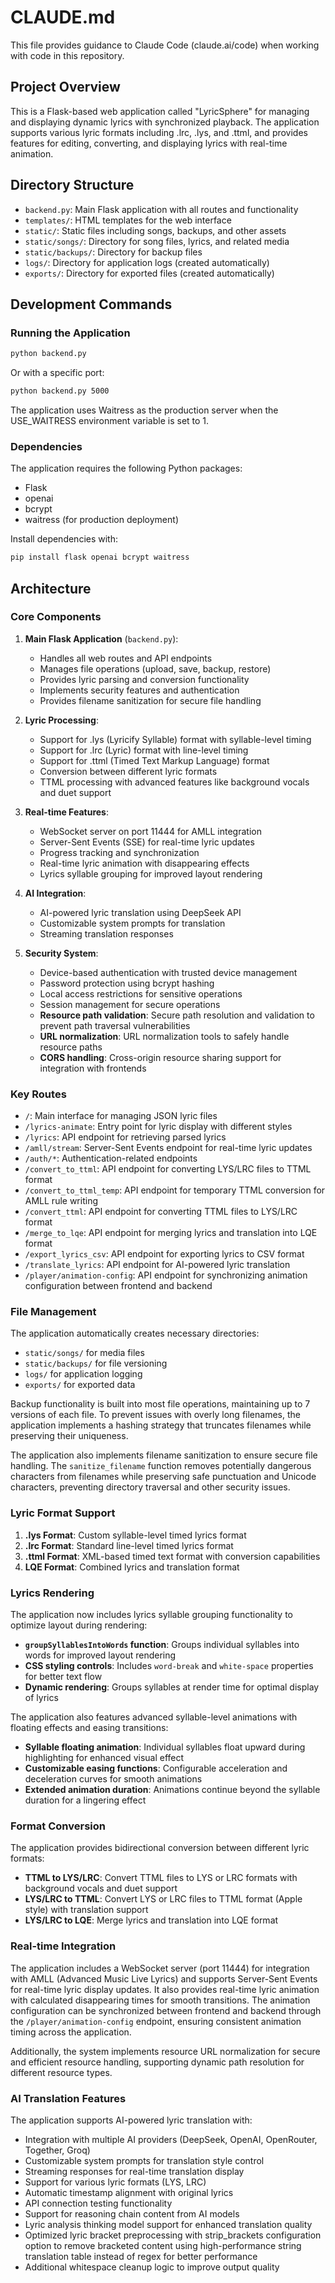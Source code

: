 # CLAUDE.md

This file provides guidance to Claude Code (claude.ai/code) when working with code in this repository.

## Project Overview

This is a Flask-based web application called "LyricSphere" for managing and displaying dynamic lyrics with synchronized playback. The application supports various lyric formats including .lrc, .lys, and .ttml, and provides features for editing, converting, and displaying lyrics with real-time animation.

## Directory Structure

- `backend.py`: Main Flask application with all routes and functionality
- `templates/`: HTML templates for the web interface
- `static/`: Static files including songs, backups, and other assets
- `static/songs/`: Directory for song files, lyrics, and related media
- `static/backups/`: Directory for backup files
- `logs/`: Directory for application logs (created automatically)
- `exports/`: Directory for exported files (created automatically)

## Development Commands

### Running the Application

```bash
python backend.py
```

Or with a specific port:
```bash
python backend.py 5000
```

The application uses Waitress as the production server when the USE_WAITRESS environment variable is set to 1.

### Dependencies

The application requires the following Python packages:
- Flask
- openai
- bcrypt
- waitress (for production deployment)

Install dependencies with:
```bash
pip install flask openai bcrypt waitress
```

## Architecture

### Core Components

1. **Main Flask Application** (`backend.py`):
   - Handles all web routes and API endpoints
   - Manages file operations (upload, save, backup, restore)
   - Provides lyric parsing and conversion functionality
   - Implements security features and authentication
   - Provides filename sanitization for secure file handling

2. **Lyric Processing**:
   - Support for .lys (Lyricify Syllable) format with syllable-level timing
   - Support for .lrc (Lyric) format with line-level timing
   - Support for .ttml (Timed Text Markup Language) format
   - Conversion between different lyric formats
   - TTML processing with advanced features like background vocals and duet support

3. **Real-time Features**:
   - WebSocket server on port 11444 for AMLL integration
   - Server-Sent Events (SSE) for real-time lyric updates
   - Progress tracking and synchronization
   - Real-time lyric animation with disappearing effects
   - Lyrics syllable grouping for improved layout rendering

4. **AI Integration**:
   - AI-powered lyric translation using DeepSeek API
   - Customizable system prompts for translation
   - Streaming translation responses

5. **Security System**:
   - Device-based authentication with trusted device management
   - Password protection using bcrypt hashing
   - Local access restrictions for sensitive operations
   - Session management for secure operations
   - **Resource path validation**: Secure path resolution and validation to prevent path traversal vulnerabilities
   - **URL normalization**: URL normalization tools to safely handle resource paths
   - **CORS handling**: Cross-origin resource sharing support for integration with frontends

### Key Routes

- `/`: Main interface for managing JSON lyric files
- `/lyrics-animate`: Entry point for lyric display with different styles
- `/lyrics`: API endpoint for retrieving parsed lyrics
- `/amll/stream`: Server-Sent Events endpoint for real-time lyric updates
- `/auth/*`: Authentication-related endpoints
- `/convert_to_ttml`: API endpoint for converting LYS/LRC files to TTML format
- `/convert_to_ttml_temp`: API endpoint for temporary TTML conversion for AMLL rule writing
- `/convert_ttml`: API endpoint for converting TTML files to LYS/LRC format
- `/merge_to_lqe`: API endpoint for merging lyrics and translation into LQE format
- `/export_lyrics_csv`: API endpoint for exporting lyrics to CSV format
- `/translate_lyrics`: API endpoint for AI-powered lyric translation
- `/player/animation-config`: API endpoint for synchronizing animation configuration between frontend and backend

### File Management

The application automatically creates necessary directories:
- `static/songs/` for media files
- `static/backups/` for file versioning
- `logs/` for application logging
- `exports/` for exported data

Backup functionality is built into most file operations, maintaining up to 7 versions of each file. To prevent issues with overly long filenames, the application implements a hashing strategy that truncates filenames while preserving their uniqueness.

The application also implements filename sanitization to ensure secure file handling. The `sanitize_filename` function removes potentially dangerous characters from filenames while preserving safe punctuation and Unicode characters, preventing directory traversal and other security issues.

### Lyric Format Support

1. **.lys Format**: Custom syllable-level timed lyrics format
2. **.lrc Format**: Standard line-level timed lyrics format
3. **.ttml Format**: XML-based timed text format with conversion capabilities
4. **LQE Format**: Combined lyrics and translation format

### Lyrics Rendering

The application now includes lyrics syllable grouping functionality to optimize layout during rendering:
- **`groupSyllablesIntoWords` function**: Groups individual syllables into words for improved layout rendering
- **CSS styling controls**: Includes `word-break` and `white-space` properties for better text flow
- **Dynamic rendering**: Groups syllables at render time for optimal display of lyrics

The application also features advanced syllable-level animations with floating effects and easing transitions:
- **Syllable floating animation**: Individual syllables float upward during highlighting for enhanced visual effect
- **Customizable easing functions**: Configurable acceleration and deceleration curves for smooth animations
- **Extended animation duration**: Animations continue beyond the syllable duration for a lingering effect

### Format Conversion

The application provides bidirectional conversion between different lyric formats:
- **TTML to LYS/LRC**: Convert TTML files to LYS or LRC formats with background vocals and duet support
- **LYS/LRC to TTML**: Convert LYS or LRC files to TTML format (Apple style) with translation support
- **LYS/LRC to LQE**: Merge lyrics and translation into LQE format

### Real-time Integration

The application includes a WebSocket server (port 11444) for integration with AMLL (Advanced Music Live Lyrics) and supports Server-Sent Events for real-time lyric display updates. It also provides real-time lyric animation with calculated disappearing times for smooth transitions. The animation configuration can be synchronized between frontend and backend through the `/player/animation-config` endpoint, ensuring consistent animation timing across the application.

Additionally, the system implements resource URL normalization for secure and efficient resource handling, supporting dynamic path resolution for different resource types.

### AI Translation Features

The application supports AI-powered lyric translation with:
- Integration with multiple AI providers (DeepSeek, OpenAI, OpenRouter, Together, Groq)
- Customizable system prompts for translation style control
- Streaming responses for real-time translation display
- Support for various lyric formats (LYS, LRC)
- Automatic timestamp alignment with original lyrics
- API connection testing functionality
- Support for reasoning chain content from AI models
- Lyric analysis thinking model support for enhanced translation quality
- Optimized lyric bracket preprocessing with strip_brackets configuration option to remove bracketed content using high-performance string translation table instead of regex for better performance
- Additional whitespace cleanup logic to improve output quality
